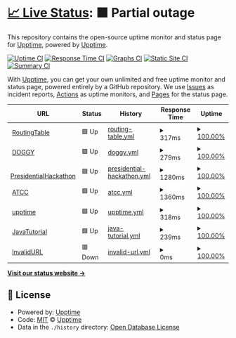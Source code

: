 # [📈 Live Status](https://demo.upptime.js.org): <!--live status--> **🟧 Partial outage**

This repository contains the open-source uptime monitor and status page for [Upptime](https://upptime.js.org), powered by [Upptime](https://github.com/upptime/upptime).

[![Uptime CI](https://github.com/upptime/upptime/workflows/Uptime%20CI/badge.svg)](https://github.com/upptime/upptime/actions?query=workflow%3A%22Uptime+CI%22)
[![Response Time CI](https://github.com/upptime/upptime/workflows/Response%20Time%20CI/badge.svg)](https://github.com/upptime/upptime/actions?query=workflow%3A%22Response+Time+CI%22)
[![Graphs CI](https://github.com/upptime/upptime/workflows/Graphs%20CI/badge.svg)](https://github.com/upptime/upptime/actions?query=workflow%3A%22Graphs+CI%22)
[![Static Site CI](https://github.com/upptime/upptime/workflows/Static%20Site%20CI/badge.svg)](https://github.com/upptime/upptime/actions?query=workflow%3A%22Static+Site+CI%22)
[![Summary CI](https://github.com/upptime/upptime/workflows/Summary%20CI/badge.svg)](https://github.com/upptime/upptime/actions?query=workflow%3A%22Summary+CI%22)

With [Upptime](https://upptime.js.org), you can get your own unlimited and free uptime monitor and status page, powered entirely by a GitHub repository. We use [Issues](https://github.com/upptime/upptime/issues) as incident reports, [Actions](https://github.com/upptime/upptime/actions) as uptime monitors, and [Pages](https://demo.upptime.js.org) for the status page.

<!--start: status pages-->
<!-- This summary is generated by Upptime (https://github.com/upptime/upptime) -->
<!-- Do not edit this manually, your changes will be overwritten -->
<!-- prettier-ignore -->
| URL | Status | History | Response Time | Uptime |
| --- | ------ | ------- | ------------- | ------ |
| <img alt="" src="https://favicons.githubusercontent.com/zh.wikipedia.org" height="13"> [RoutingTable](https://zh.wikipedia.org/zh-tw/路由表) | 🟩 Up | [routing-table.yml](https://github.com/kuan0323/uppptime/commits/HEAD/history/routing-table.yml) | <details><summary><img alt="Response time graph" src="./graphs/routing-table/response-time-week.png" height="20"> 317ms</summary><br><a href="https://demo.upptime.js.org/history/routing-table"><img alt="Response time 286" src="https://img.shields.io/endpoint?url=https%3A%2F%2Fraw.githubusercontent.com%2Fkuan0323%2Fuppptime%2FHEAD%2Fapi%2Frouting-table%2Fresponse-time.json"></a><br><a href="https://demo.upptime.js.org/history/routing-table"><img alt="24-hour response time 397" src="https://img.shields.io/endpoint?url=https%3A%2F%2Fraw.githubusercontent.com%2Fkuan0323%2Fuppptime%2FHEAD%2Fapi%2Frouting-table%2Fresponse-time-day.json"></a><br><a href="https://demo.upptime.js.org/history/routing-table"><img alt="7-day response time 317" src="https://img.shields.io/endpoint?url=https%3A%2F%2Fraw.githubusercontent.com%2Fkuan0323%2Fuppptime%2FHEAD%2Fapi%2Frouting-table%2Fresponse-time-week.json"></a><br><a href="https://demo.upptime.js.org/history/routing-table"><img alt="30-day response time 286" src="https://img.shields.io/endpoint?url=https%3A%2F%2Fraw.githubusercontent.com%2Fkuan0323%2Fuppptime%2FHEAD%2Fapi%2Frouting-table%2Fresponse-time-month.json"></a><br><a href="https://demo.upptime.js.org/history/routing-table"><img alt="1-year response time 286" src="https://img.shields.io/endpoint?url=https%3A%2F%2Fraw.githubusercontent.com%2Fkuan0323%2Fuppptime%2FHEAD%2Fapi%2Frouting-table%2Fresponse-time-year.json"></a></details> | <details><summary><a href="https://demo.upptime.js.org/history/routing-table">100.00%</a></summary><a href="https://demo.upptime.js.org/history/routing-table"><img alt="All-time uptime 100.00%" src="https://img.shields.io/endpoint?url=https%3A%2F%2Fraw.githubusercontent.com%2Fkuan0323%2Fuppptime%2FHEAD%2Fapi%2Frouting-table%2Fuptime.json"></a><br><a href="https://demo.upptime.js.org/history/routing-table"><img alt="24-hour uptime 100.00%" src="https://img.shields.io/endpoint?url=https%3A%2F%2Fraw.githubusercontent.com%2Fkuan0323%2Fuppptime%2FHEAD%2Fapi%2Frouting-table%2Fuptime-day.json"></a><br><a href="https://demo.upptime.js.org/history/routing-table"><img alt="7-day uptime 100.00%" src="https://img.shields.io/endpoint?url=https%3A%2F%2Fraw.githubusercontent.com%2Fkuan0323%2Fuppptime%2FHEAD%2Fapi%2Frouting-table%2Fuptime-week.json"></a><br><a href="https://demo.upptime.js.org/history/routing-table"><img alt="30-day uptime 100.00%" src="https://img.shields.io/endpoint?url=https%3A%2F%2Fraw.githubusercontent.com%2Fkuan0323%2Fuppptime%2FHEAD%2Fapi%2Frouting-table%2Fuptime-month.json"></a><br><a href="https://demo.upptime.js.org/history/routing-table"><img alt="1-year uptime 100.00%" src="https://img.shields.io/endpoint?url=https%3A%2F%2Fraw.githubusercontent.com%2Fkuan0323%2Fuppptime%2FHEAD%2Fapi%2Frouting-table%2Fuptime-year.json"></a></details>
| <img alt="" src="https://favicons.githubusercontent.com/coinmarketcap.com" height="13"> [DOGGY](https://coinmarketcap.com/zh-tw/currencies/doggy/) | 🟩 Up | [doggy.yml](https://github.com/kuan0323/uppptime/commits/HEAD/history/doggy.yml) | <details><summary><img alt="Response time graph" src="./graphs/doggy/response-time-week.png" height="20"> 279ms</summary><br><a href="https://demo.upptime.js.org/history/doggy"><img alt="Response time 356" src="https://img.shields.io/endpoint?url=https%3A%2F%2Fraw.githubusercontent.com%2Fkuan0323%2Fuppptime%2FHEAD%2Fapi%2Fdoggy%2Fresponse-time.json"></a><br><a href="https://demo.upptime.js.org/history/doggy"><img alt="24-hour response time 224" src="https://img.shields.io/endpoint?url=https%3A%2F%2Fraw.githubusercontent.com%2Fkuan0323%2Fuppptime%2FHEAD%2Fapi%2Fdoggy%2Fresponse-time-day.json"></a><br><a href="https://demo.upptime.js.org/history/doggy"><img alt="7-day response time 279" src="https://img.shields.io/endpoint?url=https%3A%2F%2Fraw.githubusercontent.com%2Fkuan0323%2Fuppptime%2FHEAD%2Fapi%2Fdoggy%2Fresponse-time-week.json"></a><br><a href="https://demo.upptime.js.org/history/doggy"><img alt="30-day response time 356" src="https://img.shields.io/endpoint?url=https%3A%2F%2Fraw.githubusercontent.com%2Fkuan0323%2Fuppptime%2FHEAD%2Fapi%2Fdoggy%2Fresponse-time-month.json"></a><br><a href="https://demo.upptime.js.org/history/doggy"><img alt="1-year response time 356" src="https://img.shields.io/endpoint?url=https%3A%2F%2Fraw.githubusercontent.com%2Fkuan0323%2Fuppptime%2FHEAD%2Fapi%2Fdoggy%2Fresponse-time-year.json"></a></details> | <details><summary><a href="https://demo.upptime.js.org/history/doggy">100.00%</a></summary><a href="https://demo.upptime.js.org/history/doggy"><img alt="All-time uptime 99.92%" src="https://img.shields.io/endpoint?url=https%3A%2F%2Fraw.githubusercontent.com%2Fkuan0323%2Fuppptime%2FHEAD%2Fapi%2Fdoggy%2Fuptime.json"></a><br><a href="https://demo.upptime.js.org/history/doggy"><img alt="24-hour uptime 100.00%" src="https://img.shields.io/endpoint?url=https%3A%2F%2Fraw.githubusercontent.com%2Fkuan0323%2Fuppptime%2FHEAD%2Fapi%2Fdoggy%2Fuptime-day.json"></a><br><a href="https://demo.upptime.js.org/history/doggy"><img alt="7-day uptime 100.00%" src="https://img.shields.io/endpoint?url=https%3A%2F%2Fraw.githubusercontent.com%2Fkuan0323%2Fuppptime%2FHEAD%2Fapi%2Fdoggy%2Fuptime-week.json"></a><br><a href="https://demo.upptime.js.org/history/doggy"><img alt="30-day uptime 99.92%" src="https://img.shields.io/endpoint?url=https%3A%2F%2Fraw.githubusercontent.com%2Fkuan0323%2Fuppptime%2FHEAD%2Fapi%2Fdoggy%2Fuptime-month.json"></a><br><a href="https://demo.upptime.js.org/history/doggy"><img alt="1-year uptime 99.92%" src="https://img.shields.io/endpoint?url=https%3A%2F%2Fraw.githubusercontent.com%2Fkuan0323%2Fuppptime%2FHEAD%2Fapi%2Fdoggy%2Fuptime-year.json"></a></details>
| <img alt="" src="https://favicons.githubusercontent.com/presidential-hackathon.taiwan.gov.tw" height="13"> [PresidentialHackathon](https://presidential-hackathon.taiwan.gov.tw) | 🟩 Up | [presidential-hackathon.yml](https://github.com/kuan0323/uppptime/commits/HEAD/history/presidential-hackathon.yml) | <details><summary><img alt="Response time graph" src="./graphs/presidential-hackathon/response-time-week.png" height="20"> 1280ms</summary><br><a href="https://demo.upptime.js.org/history/presidential-hackathon"><img alt="Response time 1799" src="https://img.shields.io/endpoint?url=https%3A%2F%2Fraw.githubusercontent.com%2Fkuan0323%2Fuppptime%2FHEAD%2Fapi%2Fpresidential-hackathon%2Fresponse-time.json"></a><br><a href="https://demo.upptime.js.org/history/presidential-hackathon"><img alt="24-hour response time 1234" src="https://img.shields.io/endpoint?url=https%3A%2F%2Fraw.githubusercontent.com%2Fkuan0323%2Fuppptime%2FHEAD%2Fapi%2Fpresidential-hackathon%2Fresponse-time-day.json"></a><br><a href="https://demo.upptime.js.org/history/presidential-hackathon"><img alt="7-day response time 1280" src="https://img.shields.io/endpoint?url=https%3A%2F%2Fraw.githubusercontent.com%2Fkuan0323%2Fuppptime%2FHEAD%2Fapi%2Fpresidential-hackathon%2Fresponse-time-week.json"></a><br><a href="https://demo.upptime.js.org/history/presidential-hackathon"><img alt="30-day response time 1799" src="https://img.shields.io/endpoint?url=https%3A%2F%2Fraw.githubusercontent.com%2Fkuan0323%2Fuppptime%2FHEAD%2Fapi%2Fpresidential-hackathon%2Fresponse-time-month.json"></a><br><a href="https://demo.upptime.js.org/history/presidential-hackathon"><img alt="1-year response time 1799" src="https://img.shields.io/endpoint?url=https%3A%2F%2Fraw.githubusercontent.com%2Fkuan0323%2Fuppptime%2FHEAD%2Fapi%2Fpresidential-hackathon%2Fresponse-time-year.json"></a></details> | <details><summary><a href="https://demo.upptime.js.org/history/presidential-hackathon">100.00%</a></summary><a href="https://demo.upptime.js.org/history/presidential-hackathon"><img alt="All-time uptime 99.94%" src="https://img.shields.io/endpoint?url=https%3A%2F%2Fraw.githubusercontent.com%2Fkuan0323%2Fuppptime%2FHEAD%2Fapi%2Fpresidential-hackathon%2Fuptime.json"></a><br><a href="https://demo.upptime.js.org/history/presidential-hackathon"><img alt="24-hour uptime 100.00%" src="https://img.shields.io/endpoint?url=https%3A%2F%2Fraw.githubusercontent.com%2Fkuan0323%2Fuppptime%2FHEAD%2Fapi%2Fpresidential-hackathon%2Fuptime-day.json"></a><br><a href="https://demo.upptime.js.org/history/presidential-hackathon"><img alt="7-day uptime 100.00%" src="https://img.shields.io/endpoint?url=https%3A%2F%2Fraw.githubusercontent.com%2Fkuan0323%2Fuppptime%2FHEAD%2Fapi%2Fpresidential-hackathon%2Fuptime-week.json"></a><br><a href="https://demo.upptime.js.org/history/presidential-hackathon"><img alt="30-day uptime 99.94%" src="https://img.shields.io/endpoint?url=https%3A%2F%2Fraw.githubusercontent.com%2Fkuan0323%2Fuppptime%2FHEAD%2Fapi%2Fpresidential-hackathon%2Fuptime-month.json"></a><br><a href="https://demo.upptime.js.org/history/presidential-hackathon"><img alt="1-year uptime 99.94%" src="https://img.shields.io/endpoint?url=https%3A%2F%2Fraw.githubusercontent.com%2Fkuan0323%2Fuppptime%2FHEAD%2Fapi%2Fpresidential-hackathon%2Fuptime-year.json"></a></details>
| <img alt="" src="https://favicons.githubusercontent.com/www.atcc.co" height="13"> [ATCC](https://www.atcc.co) | 🟩 Up | [atcc.yml](https://github.com/kuan0323/uppptime/commits/HEAD/history/atcc.yml) | <details><summary><img alt="Response time graph" src="./graphs/atcc/response-time-week.png" height="20"> 1360ms</summary><br><a href="https://demo.upptime.js.org/history/atcc"><img alt="Response time 1365" src="https://img.shields.io/endpoint?url=https%3A%2F%2Fraw.githubusercontent.com%2Fkuan0323%2Fuppptime%2FHEAD%2Fapi%2Fatcc%2Fresponse-time.json"></a><br><a href="https://demo.upptime.js.org/history/atcc"><img alt="24-hour response time 1462" src="https://img.shields.io/endpoint?url=https%3A%2F%2Fraw.githubusercontent.com%2Fkuan0323%2Fuppptime%2FHEAD%2Fapi%2Fatcc%2Fresponse-time-day.json"></a><br><a href="https://demo.upptime.js.org/history/atcc"><img alt="7-day response time 1360" src="https://img.shields.io/endpoint?url=https%3A%2F%2Fraw.githubusercontent.com%2Fkuan0323%2Fuppptime%2FHEAD%2Fapi%2Fatcc%2Fresponse-time-week.json"></a><br><a href="https://demo.upptime.js.org/history/atcc"><img alt="30-day response time 1365" src="https://img.shields.io/endpoint?url=https%3A%2F%2Fraw.githubusercontent.com%2Fkuan0323%2Fuppptime%2FHEAD%2Fapi%2Fatcc%2Fresponse-time-month.json"></a><br><a href="https://demo.upptime.js.org/history/atcc"><img alt="1-year response time 1365" src="https://img.shields.io/endpoint?url=https%3A%2F%2Fraw.githubusercontent.com%2Fkuan0323%2Fuppptime%2FHEAD%2Fapi%2Fatcc%2Fresponse-time-year.json"></a></details> | <details><summary><a href="https://demo.upptime.js.org/history/atcc">100.00%</a></summary><a href="https://demo.upptime.js.org/history/atcc"><img alt="All-time uptime 100.00%" src="https://img.shields.io/endpoint?url=https%3A%2F%2Fraw.githubusercontent.com%2Fkuan0323%2Fuppptime%2FHEAD%2Fapi%2Fatcc%2Fuptime.json"></a><br><a href="https://demo.upptime.js.org/history/atcc"><img alt="24-hour uptime 100.00%" src="https://img.shields.io/endpoint?url=https%3A%2F%2Fraw.githubusercontent.com%2Fkuan0323%2Fuppptime%2FHEAD%2Fapi%2Fatcc%2Fuptime-day.json"></a><br><a href="https://demo.upptime.js.org/history/atcc"><img alt="7-day uptime 100.00%" src="https://img.shields.io/endpoint?url=https%3A%2F%2Fraw.githubusercontent.com%2Fkuan0323%2Fuppptime%2FHEAD%2Fapi%2Fatcc%2Fuptime-week.json"></a><br><a href="https://demo.upptime.js.org/history/atcc"><img alt="30-day uptime 100.00%" src="https://img.shields.io/endpoint?url=https%3A%2F%2Fraw.githubusercontent.com%2Fkuan0323%2Fuppptime%2FHEAD%2Fapi%2Fatcc%2Fuptime-month.json"></a><br><a href="https://demo.upptime.js.org/history/atcc"><img alt="1-year uptime 100.00%" src="https://img.shields.io/endpoint?url=https%3A%2F%2Fraw.githubusercontent.com%2Fkuan0323%2Fuppptime%2FHEAD%2Fapi%2Fatcc%2Fuptime-year.json"></a></details>
| <img alt="" src="https://favicons.githubusercontent.com/upptime.js.org" height="13"> [upptime](https://upptime.js.org/docs/triggers) | 🟩 Up | [upptime.yml](https://github.com/kuan0323/uppptime/commits/HEAD/history/upptime.yml) | <details><summary><img alt="Response time graph" src="./graphs/upptime/response-time-week.png" height="20"> 318ms</summary><br><a href="https://demo.upptime.js.org/history/upptime"><img alt="Response time 326" src="https://img.shields.io/endpoint?url=https%3A%2F%2Fraw.githubusercontent.com%2Fkuan0323%2Fuppptime%2FHEAD%2Fapi%2Fupptime%2Fresponse-time.json"></a><br><a href="https://demo.upptime.js.org/history/upptime"><img alt="24-hour response time 371" src="https://img.shields.io/endpoint?url=https%3A%2F%2Fraw.githubusercontent.com%2Fkuan0323%2Fuppptime%2FHEAD%2Fapi%2Fupptime%2Fresponse-time-day.json"></a><br><a href="https://demo.upptime.js.org/history/upptime"><img alt="7-day response time 318" src="https://img.shields.io/endpoint?url=https%3A%2F%2Fraw.githubusercontent.com%2Fkuan0323%2Fuppptime%2FHEAD%2Fapi%2Fupptime%2Fresponse-time-week.json"></a><br><a href="https://demo.upptime.js.org/history/upptime"><img alt="30-day response time 326" src="https://img.shields.io/endpoint?url=https%3A%2F%2Fraw.githubusercontent.com%2Fkuan0323%2Fuppptime%2FHEAD%2Fapi%2Fupptime%2Fresponse-time-month.json"></a><br><a href="https://demo.upptime.js.org/history/upptime"><img alt="1-year response time 326" src="https://img.shields.io/endpoint?url=https%3A%2F%2Fraw.githubusercontent.com%2Fkuan0323%2Fuppptime%2FHEAD%2Fapi%2Fupptime%2Fresponse-time-year.json"></a></details> | <details><summary><a href="https://demo.upptime.js.org/history/upptime">100.00%</a></summary><a href="https://demo.upptime.js.org/history/upptime"><img alt="All-time uptime 99.88%" src="https://img.shields.io/endpoint?url=https%3A%2F%2Fraw.githubusercontent.com%2Fkuan0323%2Fuppptime%2FHEAD%2Fapi%2Fupptime%2Fuptime.json"></a><br><a href="https://demo.upptime.js.org/history/upptime"><img alt="24-hour uptime 100.00%" src="https://img.shields.io/endpoint?url=https%3A%2F%2Fraw.githubusercontent.com%2Fkuan0323%2Fuppptime%2FHEAD%2Fapi%2Fupptime%2Fuptime-day.json"></a><br><a href="https://demo.upptime.js.org/history/upptime"><img alt="7-day uptime 100.00%" src="https://img.shields.io/endpoint?url=https%3A%2F%2Fraw.githubusercontent.com%2Fkuan0323%2Fuppptime%2FHEAD%2Fapi%2Fupptime%2Fuptime-week.json"></a><br><a href="https://demo.upptime.js.org/history/upptime"><img alt="30-day uptime 99.88%" src="https://img.shields.io/endpoint?url=https%3A%2F%2Fraw.githubusercontent.com%2Fkuan0323%2Fuppptime%2FHEAD%2Fapi%2Fupptime%2Fuptime-month.json"></a><br><a href="https://demo.upptime.js.org/history/upptime"><img alt="1-year uptime 99.88%" src="https://img.shields.io/endpoint?url=https%3A%2F%2Fraw.githubusercontent.com%2Fkuan0323%2Fuppptime%2FHEAD%2Fapi%2Fupptime%2Fuptime-year.json"></a></details>
| <img alt="" src="https://favicons.githubusercontent.com/www.tutorialspoint.com" height="13"> [JavaTutorial](https://www.tutorialspoint.com/java/index.htm) | 🟩 Up | [java-tutorial.yml](https://github.com/kuan0323/uppptime/commits/HEAD/history/java-tutorial.yml) | <details><summary><img alt="Response time graph" src="./graphs/java-tutorial/response-time-week.png" height="20"> 239ms</summary><br><a href="https://demo.upptime.js.org/history/java-tutorial"><img alt="Response time 204" src="https://img.shields.io/endpoint?url=https%3A%2F%2Fraw.githubusercontent.com%2Fkuan0323%2Fuppptime%2FHEAD%2Fapi%2Fjava-tutorial%2Fresponse-time.json"></a><br><a href="https://demo.upptime.js.org/history/java-tutorial"><img alt="24-hour response time 163" src="https://img.shields.io/endpoint?url=https%3A%2F%2Fraw.githubusercontent.com%2Fkuan0323%2Fuppptime%2FHEAD%2Fapi%2Fjava-tutorial%2Fresponse-time-day.json"></a><br><a href="https://demo.upptime.js.org/history/java-tutorial"><img alt="7-day response time 239" src="https://img.shields.io/endpoint?url=https%3A%2F%2Fraw.githubusercontent.com%2Fkuan0323%2Fuppptime%2FHEAD%2Fapi%2Fjava-tutorial%2Fresponse-time-week.json"></a><br><a href="https://demo.upptime.js.org/history/java-tutorial"><img alt="30-day response time 204" src="https://img.shields.io/endpoint?url=https%3A%2F%2Fraw.githubusercontent.com%2Fkuan0323%2Fuppptime%2FHEAD%2Fapi%2Fjava-tutorial%2Fresponse-time-month.json"></a><br><a href="https://demo.upptime.js.org/history/java-tutorial"><img alt="1-year response time 204" src="https://img.shields.io/endpoint?url=https%3A%2F%2Fraw.githubusercontent.com%2Fkuan0323%2Fuppptime%2FHEAD%2Fapi%2Fjava-tutorial%2Fresponse-time-year.json"></a></details> | <details><summary><a href="https://demo.upptime.js.org/history/java-tutorial">100.00%</a></summary><a href="https://demo.upptime.js.org/history/java-tutorial"><img alt="All-time uptime 100.00%" src="https://img.shields.io/endpoint?url=https%3A%2F%2Fraw.githubusercontent.com%2Fkuan0323%2Fuppptime%2FHEAD%2Fapi%2Fjava-tutorial%2Fuptime.json"></a><br><a href="https://demo.upptime.js.org/history/java-tutorial"><img alt="24-hour uptime 100.00%" src="https://img.shields.io/endpoint?url=https%3A%2F%2Fraw.githubusercontent.com%2Fkuan0323%2Fuppptime%2FHEAD%2Fapi%2Fjava-tutorial%2Fuptime-day.json"></a><br><a href="https://demo.upptime.js.org/history/java-tutorial"><img alt="7-day uptime 100.00%" src="https://img.shields.io/endpoint?url=https%3A%2F%2Fraw.githubusercontent.com%2Fkuan0323%2Fuppptime%2FHEAD%2Fapi%2Fjava-tutorial%2Fuptime-week.json"></a><br><a href="https://demo.upptime.js.org/history/java-tutorial"><img alt="30-day uptime 100.00%" src="https://img.shields.io/endpoint?url=https%3A%2F%2Fraw.githubusercontent.com%2Fkuan0323%2Fuppptime%2FHEAD%2Fapi%2Fjava-tutorial%2Fuptime-month.json"></a><br><a href="https://demo.upptime.js.org/history/java-tutorial"><img alt="1-year uptime 100.00%" src="https://img.shields.io/endpoint?url=https%3A%2F%2Fraw.githubusercontent.com%2Fkuan0323%2Fuppptime%2FHEAD%2Fapi%2Fjava-tutorial%2Fuptime-year.json"></a></details>
| <img alt="" src="https://favicons.githubusercontent.com/www.tutorialspo.com" height="13"> [InvalidURL](https://www.tutorialspo.com/java/index.htm) | 🟥 Down | [invalid-url.yml](https://github.com/kuan0323/uppptime/commits/HEAD/history/invalid-url.yml) | <details><summary><img alt="Response time graph" src="./graphs/invalid-url/response-time-week.png" height="20"> 0ms</summary><br><a href="https://demo.upptime.js.org/history/invalid-url"><img alt="Response time 0" src="https://img.shields.io/endpoint?url=https%3A%2F%2Fraw.githubusercontent.com%2Fkuan0323%2Fuppptime%2FHEAD%2Fapi%2Finvalid-url%2Fresponse-time.json"></a><br><a href="https://demo.upptime.js.org/history/invalid-url"><img alt="24-hour response time 0" src="https://img.shields.io/endpoint?url=https%3A%2F%2Fraw.githubusercontent.com%2Fkuan0323%2Fuppptime%2FHEAD%2Fapi%2Finvalid-url%2Fresponse-time-day.json"></a><br><a href="https://demo.upptime.js.org/history/invalid-url"><img alt="7-day response time 0" src="https://img.shields.io/endpoint?url=https%3A%2F%2Fraw.githubusercontent.com%2Fkuan0323%2Fuppptime%2FHEAD%2Fapi%2Finvalid-url%2Fresponse-time-week.json"></a><br><a href="https://demo.upptime.js.org/history/invalid-url"><img alt="30-day response time 0" src="https://img.shields.io/endpoint?url=https%3A%2F%2Fraw.githubusercontent.com%2Fkuan0323%2Fuppptime%2FHEAD%2Fapi%2Finvalid-url%2Fresponse-time-month.json"></a><br><a href="https://demo.upptime.js.org/history/invalid-url"><img alt="1-year response time 0" src="https://img.shields.io/endpoint?url=https%3A%2F%2Fraw.githubusercontent.com%2Fkuan0323%2Fuppptime%2FHEAD%2Fapi%2Finvalid-url%2Fresponse-time-year.json"></a></details> | <details><summary><a href="https://demo.upptime.js.org/history/invalid-url">100.00%</a></summary><a href="https://demo.upptime.js.org/history/invalid-url"><img alt="All-time uptime 100.00%" src="https://img.shields.io/endpoint?url=https%3A%2F%2Fraw.githubusercontent.com%2Fkuan0323%2Fuppptime%2FHEAD%2Fapi%2Finvalid-url%2Fuptime.json"></a><br><a href="https://demo.upptime.js.org/history/invalid-url"><img alt="24-hour uptime 100.00%" src="https://img.shields.io/endpoint?url=https%3A%2F%2Fraw.githubusercontent.com%2Fkuan0323%2Fuppptime%2FHEAD%2Fapi%2Finvalid-url%2Fuptime-day.json"></a><br><a href="https://demo.upptime.js.org/history/invalid-url"><img alt="7-day uptime 100.00%" src="https://img.shields.io/endpoint?url=https%3A%2F%2Fraw.githubusercontent.com%2Fkuan0323%2Fuppptime%2FHEAD%2Fapi%2Finvalid-url%2Fuptime-week.json"></a><br><a href="https://demo.upptime.js.org/history/invalid-url"><img alt="30-day uptime 100.00%" src="https://img.shields.io/endpoint?url=https%3A%2F%2Fraw.githubusercontent.com%2Fkuan0323%2Fuppptime%2FHEAD%2Fapi%2Finvalid-url%2Fuptime-month.json"></a><br><a href="https://demo.upptime.js.org/history/invalid-url"><img alt="1-year uptime 100.00%" src="https://img.shields.io/endpoint?url=https%3A%2F%2Fraw.githubusercontent.com%2Fkuan0323%2Fuppptime%2FHEAD%2Fapi%2Finvalid-url%2Fuptime-year.json"></a></details>

<!--end: status pages-->

[**Visit our status website →**](https://demo.upptime.js.org)

## 📄 License

- Powered by: [Upptime](https://github.com/upptime/upptime)
- Code: [MIT](./LICENSE) © [Upptime](https://upptime.js.org)
- Data in the `./history` directory: [Open Database License](https://opendatacommons.org/licenses/odbl/1-0/)
